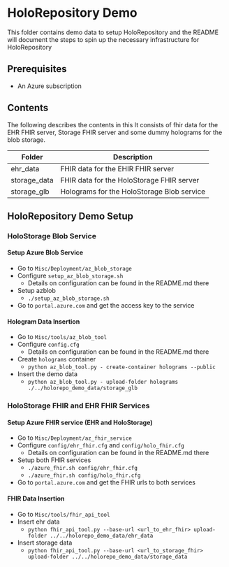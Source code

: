 # HoloRepository Demo
This folder contains demo data to setup HoloRepository and the README will document the steps to spin up the necessary infrastructure for HoloRepository

## Prerequisites
- An Azure subscription

## Contents
The following describes the contents in this
It consists of fhir data for the EHR FHIR server, Storage FHIR server and some dummy holograms for the blob storage.

| Folder       | Description                                |
|--------------|--------------------------------------------|
| ehr_data     | FHIR data for the EHIR FHIR server         |
| storage_data | FHIR data for the HoloStorage FHIR server  |
| storage_glb  | Holograms for the HoloStorage Blob service |

## HoloRepository Demo Setup
### HoloStorage Blob Service
#### Setup Azure Blob Service
- Go to `Misc/Deployment/az_blob_storage`
- Configure `setup_az_blob_storage.sh`
    - Details on configuration can be found in the README.md there
- Setup azblob
    - `./setup_az_blob_storage.sh`
- Go to `portal.azure.com` and get the access key to the service

#### Hologram Data Insertion
- Go to `Misc/tools/az_blob_tool`
- Configure `config.cfg`
    - Details on configuration can be found in the README.md there
- Create `holograms` container
    - `python az_blob_tool.py - create-container holograms --public`
- Insert the demo data
    - `python az_blob_tool.py - upload-folder holograms ./../holorepo_demo_data/storage_glb`

### HoloStorage FHIR and EHR FHIR Services
#### Setup Azure FHIR service (EHR and HoloStorage)
- Go to `Misc/Deployment/az_fhir_service`
- Configure `config/ehr_fhir.cfg` and `config/holo_fhir.cfg`
    - Details on configuration can be found in the README.md there
- Setup both FHIR services
    - `./azure_fhir.sh config/ehr_fhir.cfg`
    - `./azure_fhir.sh config/holo_fhir.cfg`
- Go to `portal.azure.com` and get the FHIR urls to both services

#### FHIR Data Insertion
- Go to `Misc/tools/fhir_api_tool`
- Insert ehr data
    - `python fhir_api_tool.py --base-url <url_to_ehr_fhir> upload-folder ../../holorepo_demo_data/ehr_data`
- Insert storage data
    - `python fhir_api_tool.py --base-url <url_to_storage_fhir> upload-folder ../../holorepo_demo_data/storage_data`

